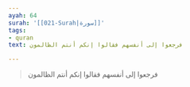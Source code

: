 ```yaml
---
ayah: 64
surah: '[[021-Surah|سورة]]'
tags:
- quran
text: فرجعوا إلى أنفسهم فقالوا إنكم أنتم الظالمون

---
```

> فرجعوا إلى أنفسهم فقالوا إنكم أنتم الظالمون
